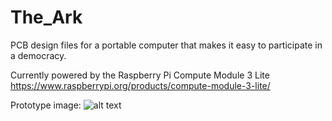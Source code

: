 # The_Ark
PCB design files for a portable computer that makes it easy to participate in a democracy.

Currently powered by the Raspberry Pi Compute Module 3 Lite 
https://www.raspberrypi.org/products/compute-module-3-lite/

Prototype image: 
![alt text](https://github.com/thearkadia/The_Ark/blob/master/01.jpg "The Ark")
